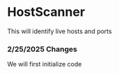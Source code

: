# HostScanner
This will identify live hosts and ports


### 2/25/2025 Changes
We will first initialize code